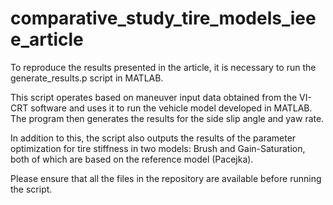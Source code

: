 # comparative_study_tire_models_ieee_article

To reproduce the results presented in the article, it is necessary to run the generate_results.p script in MATLAB.

This script operates based on maneuver input data obtained from the VI-CRT software and uses it to run the vehicle model developed in MATLAB. The program then generates the results for the side slip angle and yaw rate.

In addition to this, the script also outputs the results of the parameter optimization for tire stiffness in two models: Brush and Gain-Saturation, both of which are based on the reference model (Pacejka).

Please ensure that all the files in the repository are available before running the script.
